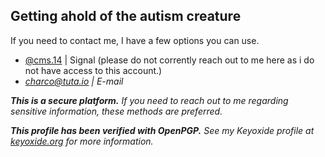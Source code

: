## Getting ahold of the autism creature

If you need to contact me, I have a few options you can use.

- [<i class="fa-brands fa-signal-messenger"></i> @cms.14](https://signal.me/#eu/yzmB2JtCwyRGEoBWk8H6g5vAxcfJ0ZyMiIPDkFm1K9jb6-RfdhRPvLY3v9aLsOEJ) | Signal (please do not corrently reach out to me here as i do not have access to this account.) <i class="fa-solid fa-lock">
- [<i class="fa-solid fa-envelope"></i> charco@tuta.io](mailto:charco@tuta.io) | E-mail <i class="fa-solid fa-key"></i>

**<i class="fa-solid fa-lock"></i> This is a secure platform.** If you need to reach out to me regarding sensitive information, these methods are preferred.

**<i class="fa-solid fa-key"></i> This profile has been verified with OpenPGP.** See my Keyoxide profile at [keyoxide.org](https://keyoxide.org/EA7E13D2A370541769A374AD4CBCBA514CEF5544) for more information.
